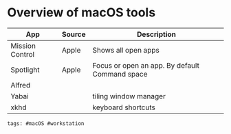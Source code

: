 # Overview of macOS tools

| App             | Source | Description                                    |
| --------------- | ------ | ---------------------------------------------- |
| Mission Control | Apple  | Shows all open apps                            |
| Spotlight       | Apple  | Focus or open an app. By default Command space |
| Alfred          |        |                                                |
| Yabai           |        | tiling window manager                          |
| xkhd            |        | keyboard shortcuts                             |

    tags: #macOS #workstation

